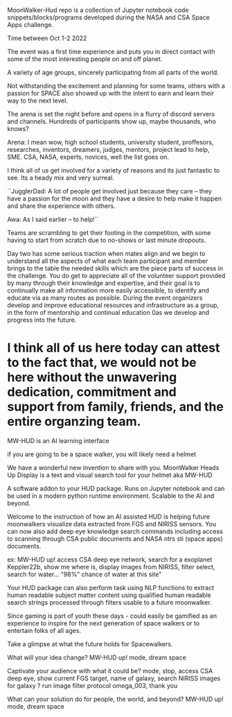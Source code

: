 MoonWalker-Hud repo is a collection of Jupyter notebook code snippets/blocks/programs developed during the NASA and CSA Space Apps challenge. 

Time between Oct 1-2 2022

The event was a first time experience and puts you in direct contact with some of the most interesting people on and off planet.

A variety of age groups, sincerely participating from all parts of the world.

Not withstanding the excitement and planning for some teams, others with a passion for SPACE also showed up with the intent to earn and learn their way to the next level.

The arena is set the night before and opens in a flurry of discord servers and channels. Hundreds of participants show up, maybe thousands, who knows? 

Arena: I mean wow, high school students, university student, proffesors, researches, inventors, dreamers, judges, mentors, project lead to help, SME. CSA, NASA, experts, novices, well the list goes on. 

I think all of us get involved for a variety of reasons and its just fantastic to see. Its a heady mix and very surreal.

``JugglerDad: A lot of people get involved just because they care – they have a passion for the moon and they have a desire to help make it happen and share the experience with others.

Awa: As I said earlier – to help!``

Teams are scrambling to get their footing in the competition, with some having to start from scratch due to no-shows or last minute dropouts. 

Day two has some serious traction when mates align and we begin to understand all the aspects of what each team participant and member brings to the table the needed skills which are the piece parts of success in the challenge. You do get to appreciate all of the volunteer support provided by many through their knowledge and expertise, and their goal is to continually make all information more easily accessible, to identify and educate via as many routes as possible. During the event organizers develop and improve educational resources and infrastructure as a group, in the form of mentorship and continual education 0as we develop and progress into the future.

I think all of us here today can attest to the fact that, we would not be here without the unwavering dedication, commitment and support from family, friends, and the entire organzing team.
====

MW-HUD is an AI learning interface

if you are going to be a space walker, you will likely need a helmet

We have a wonderful new invention to share with you.
MoonWalker Heads Up Display is a text and visual search tool for your helmet aka MW-HUD

A software addon to your HUD package. Runs on Jupyter notebook and can be used in a modern python runtime environment. Scalable to the AI and beyond.



Welcome to the instruction of how an AI assisted HUD is helping future moonwalkers visualize data extracted from FGS and NIRISS sensors. You can now also add deep eye knowledge search commands including access to scanning through CSA public documents and NASA ntrs sti (space apps) documents.



ex: MW-HUD up! access CSA deep eye network, search for a exoplanet Keppler22b, show me where is, display images from NIRISS, filter select, search for water... "98%" chance of water at this site"



Your HUD package can also perform task using NLP functions to extract human readable subject matter content using qualified human readable search strings processed through filters usable to a future moonwalker.

Since gaming is part of youth these days - could easily be gamified as an experience to inspire for the next generation of space walkers or to entertain folks of all ages.



Take a glimpse at what the future holds for Spacewalkers.

What will your idea change? MW-HUD up! mode, dream space

Captivate your audience with what it could be? mode, stop, access CSA deep eye, show current FGS target, name of galaxy, search NIRISS images for galaxy ? run image filter protocol omega_003, thank you

What can your solution do for people, the world, and beyond? MW-HUD up! mode, dream space
